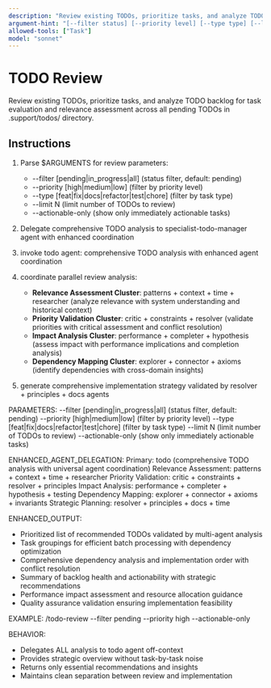 ```yaml
---
description: "Review existing TODOs, prioritize tasks, and analyze TODO backlog for strategic planning"
argument-hint: "[--filter status] [--priority level] [--type type] [--limit N] [--actionable-only]"
allowed-tools: ["Task"]
model: "sonnet"
---
```


# TODO Review

Review existing TODOs, prioritize tasks, and analyze TODO backlog for task evaluation and relevance assessment across all pending TODOs in .support/todos/ directory.

## Instructions

1. Parse $ARGUMENTS for review parameters:
   - --filter [pending|in_progress|all] (status filter, default: pending)
   - --priority [high|medium|low] (filter by priority level)
   - --type [feat|fix|docs|refactor|test|chore] (filter by task type)
   - --limit N (limit number of TODOs to review)
   - --actionable-only (show only immediately actionable tasks)

2. Delegate comprehensive TODO analysis to specialist-todo-manager agent with enhanced coordination
1. invoke todo agent: comprehensive TODO analysis with enhanced agent coordination
2. coordinate parallel review analysis:
   - **Relevance Assessment Cluster**: patterns + context + time + researcher (analyze relevance with system understanding and historical context)
   - **Priority Validation Cluster**: critic + constraints + resolver (validate priorities with critical assessment and conflict resolution)
   - **Impact Analysis Cluster**: performance + completer + hypothesis (assess impact with performance implications and completion analysis)
   - **Dependency Mapping Cluster**: explorer + connector + axioms (identify dependencies with cross-domain insights)
3. generate comprehensive implementation strategy validated by resolver + principles + docs agents

PARAMETERS:
--filter [pending|in_progress|all] (status filter, default: pending)
--priority [high|medium|low] (filter by priority level)
--type [feat|fix|docs|refactor|test|chore] (filter by task type)
--limit N (limit number of TODOs to review)
--actionable-only (show only immediately actionable tasks)

ENHANCED_AGENT_DELEGATION:
Primary: todo (comprehensive TODO analysis with universal agent coordination)
Relevance Assessment: patterns + context + time + researcher
Priority Validation: critic + constraints + resolver + principles
Impact Analysis: performance + completer + hypothesis + testing
Dependency Mapping: explorer + connector + axioms + invariants
Strategic Planning: resolver + principles + docs + time

ENHANCED_OUTPUT:
- Prioritized list of recommended TODOs validated by multi-agent analysis
- Task groupings for efficient batch processing with dependency optimization
- Comprehensive dependency analysis and implementation order with conflict resolution
- Summary of backlog health and actionability with strategic recommendations
- Performance impact assessment and resource allocation guidance
- Quality assurance validation ensuring implementation feasibility

EXAMPLE:
/todo-review --filter pending --priority high --actionable-only

BEHAVIOR:
- Delegates ALL analysis to todo agent off-context
- Provides strategic overview without task-by-task noise
- Returns only essential recommendations and insights
- Maintains clean separation between review and implementation